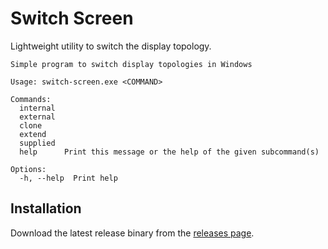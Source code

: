 # Switch Screen

Lightweight utility to switch the display topology.

```
Simple program to switch display topologies in Windows

Usage: switch-screen.exe <COMMAND>

Commands:
  internal
  external
  clone
  extend
  supplied
  help      Print this message or the help of the given subcommand(s)

Options:
  -h, --help  Print help
```

## Installation

Download the latest release binary from the [releases page](https://github.com/meringu/switch-screen/releases).

